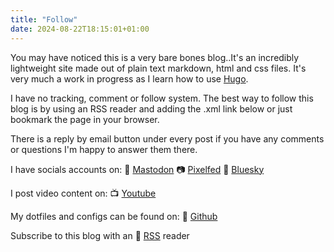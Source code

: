 ```yaml
---
title: "Follow"
date: 2024-08-22T18:15:01+01:00
---
```


You may have noticed this is a very bare bones blog..It's an incredibly lightweight site made out of plain text markdown, html and css files. It's very much a work in progress as I learn how to use [Hugo](https://gohugo.io/). 

I have no tracking, comment or follow system. The best way to follow this blog is by using an RSS reader and adding the .xml link below or just bookmark the page in your browser.

There is a reply by email button under every post if you have any comments or questions I'm happy to answer them there. 

I have socials accounts on:
🐘 [Mastodon](https://mastodon.social/@bledley)
📷 [Pixelfed](https://pixelfed.social/bledley)
🦋 [Bluesky](https://bsky.app/profile/bledley.xyz)

I post video content on:
📺 [Youtube](https://www.youtube.com/@bledleysworld)

My dotfiles and configs can be found on:
🤖 [Github](https://github.com/bleds1)

Subscribe to this blog with an 📰 [RSS](/index.xml) reader
